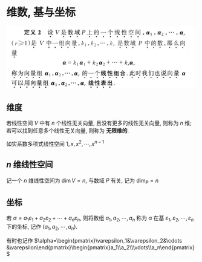 # 维数, 基与坐标

![](./image/2021-03-25-08-42-17.png)

## 维度

若线性空间 $V$ 中有 $n$ 个线性无关向量, 且没有更多的线性无关向量, 则称为 $n$ 维; 若可以找到任意多个线性无关向量, 则称为 **无限维的**.

如实系数多项式线性空间 $1, x, x^2, \cdots , x^{n-1}$

## $n$ 维线性空间

记一个 $n$ 维线性空间为 $\dim V=n$, 与数域 $P$ 有关, 记为 $\dim_P=n$

## 坐标

若 $\alpha=a_1\varepsilon_1+a_2\varepsilon_2+\cdots +a_n\varepsilon_n$,
则将数组 $a_1,a_2,\cdots,a_n$ 称为 $\alpha$ 在基 $\varepsilon_1,\varepsilon_2,\cdots,\varepsilon_n$ 下的坐标,
记作 $(a_1,a_2,\cdots,a_n)$.

有时也记作 $\alpha=\begin{pmatrix}\varepsilon_1&\varepsilon_2&\cdots &\varepsilon\end{pmatrix}\begin{pmatrix}a_1\\a_2\\\vdots\\a_n\end{pmatrix}$

